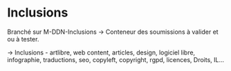 # Inclusions

Branché sur M-DDN-Inclusions → Conteneur des soumissions à valider et ou à tester.

→ Inclusions - artlibre, web content, articles, design, logiciel libre, infographie, traductions, seo, copyleft, copyright, rgpd, licences, Droits, IL...

